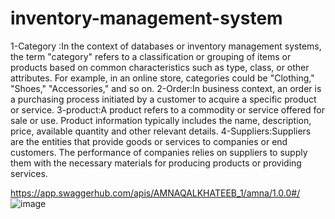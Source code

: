 # inventory-management-system
1-Category :In the context of databases or inventory management systems, the term "category" refers to a classification or grouping of items or products based on common characteristics such as type, class, or other attributes. For example, in an online store, categories could be "Clothing," "Shoes," "Accessories," and so on.
2-Order:In business context, an order is a purchasing process initiated by a customer to acquire a specific product or service.
3-product:A product refers to a commodity or service offered for sale or use.
Product information typically includes the name, description, price, available quantity and other relevant details.
4-Suppliers:Suppliers are the entities that provide goods or services to companies or end customers.
The performance of companies relies on suppliers to supply them with the necessary materials for producing products or providing services.


https://app.swaggerhub.com/apis/AMNAQALKHATEEB_1/amna/1.0.0#/
![image](https://github.com/Amna-Alkhateeb/inventory-management-system/assets/140759891/1844664e-dc88-4e46-b2cc-0684d9566b47)
